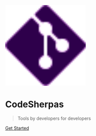<!-- _coverpage.md -->

<img src="_media/icon.svg" width="256">

# CodeSherpas


> Tools by developers for developers


[Get Started](#why)
